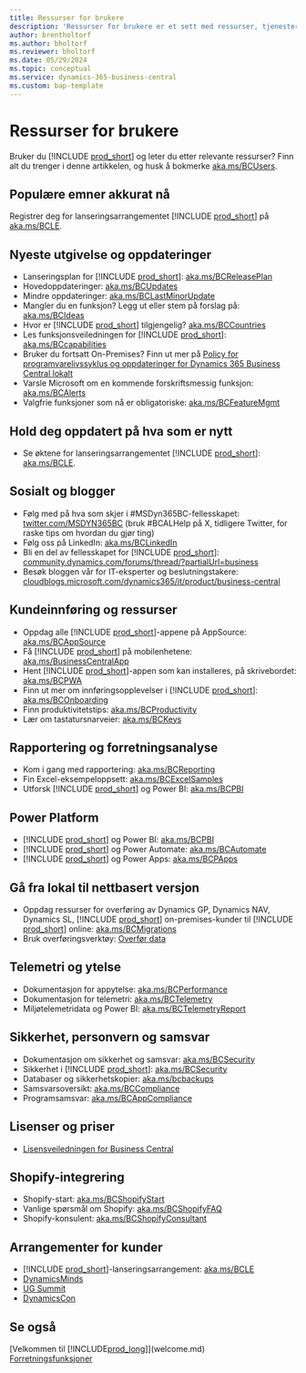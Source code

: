 ```yaml
---
title: Ressurser for brukere
description: 'Ressurser for brukere er et sett med ressurser, tjenester og verktøy for å bruke Business Central.'
author: brentholtorf
ms.author: bholtorf
ms.reviewer: bholtorf
ms.date: 05/29/2024
ms.topic: conceptual
ms.service: dynamics-365-business-central
ms.custom: bap-template
---
```


# <a name="resources-for-users"></a>Ressurser for brukere

Bruker du [!INCLUDE [prod_short](includes/prod_short.md)] og leter du etter relevante ressurser? Finn alt du trenger i denne artikkelen, og husk å bokmerke [aka.ms/BCUsers](https://aka.ms/BCUsers).

## <a name="hot-topics-right-now"></a>Populære emner akkurat nå

Registrer deg for lanseringsarrangementet [!INCLUDE [prod_short](includes/prod_short.md)] på [aka.ms/BCLE](https://aka.ms/BCLE).

## <a name="latest-release-and-updates"></a>Nyeste utgivelse og oppdateringer

- Lanseringsplan for [!INCLUDE [prod_short](includes/prod_short.md)]: [aka.ms/BCReleasePlan](https://aka.ms/BCReleasePlan) 
- Hovedoppdateringer: [aka.ms/BCUpdates](https://aka.ms/BCUpdates)
- Mindre oppdateringer: [aka.ms/BCLastMinorUpdate](https://aka.ms/BCLastMinorUpdate) 
- Mangler du en funksjon? Legg ut eller stem på forslag på: [aka.ms/BCIdeas](https://aka.ms/BCIdeas) 
- Hvor er [!INCLUDE [prod_short](includes/prod_short.md)] tilgjengelig? [aka.ms/BCCountries](https://aka.ms/BCCountries)
- Les funksjonsveiledningen for [!INCLUDE [prod_short](includes/prod_short.md)]: [aka.ms/BCcapabilities](https://aka.ms/BCcapabilities)
- Bruker du fortsatt On-Premises? Finn ut mer på [Policy for programvarelivssyklus og oppdateringer for Dynamics 365 Business Central lokalt](/dynamics365/business-central/dev-itpro/terms/lifecycle-policy-on-premises)
- Varsle Microsoft om en kommende forskriftsmessig funksjon: [aka.ms/BCAlerts](https://aka.ms/BCAlerts)
- Valgfrie funksjoner som nå er obligatoriske: [aka.ms/BCFeatureMgmt](https://aka.ms/BCFeatureMgmt)

## <a name="stay-up-to-date-on-whats-new"></a>Hold deg oppdatert på hva som er nytt

- Se øktene for lanseringsarrangementet [!INCLUDE [prod_short](includes/prod_short.md)]: [aka.ms/BCLE](https://aka.ms/BCLE).

## <a name="social-and-blogs"></a>Sosialt og blogger

- Følg med på hva som skjer i #MSDyn365BC-fellesskapet: [twitter.com/MSDYN365BC](https://twitter.com/MSDYN365BC) (bruk #BCALHelp på X, tidligere Twitter, for raske tips om hvordan du gjør ting) 
- Følg oss på LinkedIn: [aka.ms/BCLinkedIn](https://aka.ms/BCLinkedIn)
- Bli en del av fellesskapet for [!INCLUDE [prod_short](includes/prod_short.md)]: [community.dynamics.com/forums/thread/?partialUrl=business](https://community.dynamics.com/forums/thread/?partialUrl=business) 
- Besøk bloggen vår for IT-eksperter og beslutningstakere: [cloudblogs.microsoft.com/dynamics365/it/product/business-central](https://www.microsoft.com/en-us/dynamics-365/blog/business-leader/product/dynamics-365-business-central/)

## <a name="customer-onboarding-and-resources"></a>Kundeinnføring og ressurser

- Oppdag alle [!INCLUDE [prod_short](includes/prod_short.md)]-appene på AppSource: [aka.ms/BCAppSource](https://appsource.microsoft.com/marketplace/apps?page=1&product=dynamics-365-business-central)
- Få [!INCLUDE [prod_short](includes/prod_short.md)] på mobilenhetene: [aka.ms/BusinessCentralApp](https://aka.ms/BusinessCentralApp)
- Hent [!INCLUDE [prod_short](includes/prod_short.md)]-appen som kan installeres, på skrivebordet: [aka.ms/BCPWA](https://aka.ms/BCPWA)
- Finn ut mer om innføringsopplevelser i [!INCLUDE [prod_short](includes/prod_short.md)]: [aka.ms/BCOnboarding](https://aka.ms/bconboarding)
- Finn produktivitetstips: [aka.ms/BCProductivity](https://aka.ms/BCProductivity) 
- Lær om tastatursnarveier: [aka.ms/BCKeys](https://aka.ms/BCKeys)

## <a name="reporting-and-business-intelligence"></a>Rapportering og forretningsanalyse

- Kom i gang med rapportering: [aka.ms/BCReporting](https://aka.ms/BCReporting)
- Fin Excel-eksempeloppsett: [aka.ms/BCExcelSamples](https://aka.ms/BCExcelSamples)
- Utforsk [!INCLUDE [prod_short](includes/prod_short.md)] og Power BI: [aka.ms/BCPBI](https://aka.ms/BCPBI)

## <a name="power-platform"></a>Power Platform

- [!INCLUDE [prod_short](includes/prod_short.md)] og Power BI: [aka.ms/BCPBI](https://aka.ms/BCPBI)
- [!INCLUDE [prod_short](includes/prod_short.md)] og Power Automate: [aka.ms/BCAutomate](https://aka.ms/BCAutomate) 
- [!INCLUDE [prod_short](includes/prod_short.md)] og Power Apps: [aka.ms/BCPApps](https://aka.ms/BCPApps)

## <a name="migrating-from-on-premises-to-online"></a>Gå fra lokal til nettbasert versjon

- Oppdag ressurser for overføring av Dynamics GP, Dynamics NAV, Dynamics SL, [!INCLUDE [prod_short](includes/prod_short.md)] on-premises-kunder til [!INCLUDE [prod_short](includes/prod_short.md)] online: [aka.ms/BCMigrations](https://aka.ms/BCMigrations)  
- Bruk overføringsverktøy: [Overfør data](/dynamics365/business-central/dev-itpro/administration/migrate-data) 

## <a name="telemetry-and-performance"></a>Telemetri og ytelse

- Dokumentasjon for appytelse: [aka.ms/BCPerformance](https://aka.ms/BCPerformance)
- Dokumentasjon for telemetri: [aka.ms/BCTelemetry](https://aka.ms/BCTelemetry) 
- Miljøtelemetridata og Power BI: [aka.ms/BCTelemetryReport](https://aka.ms/BCTelemetryReport) 

## <a name="security-privacy-and-compliance"></a>Sikkerhet, personvern og samsvar

- Dokumentasjon om sikkerhet og samsvar: [aka.ms/BCSecurity](https://aka.ms/BCSecurity) 
- Sikkerhet i [!INCLUDE [prod_short](includes/prod_short.md)]: [aka.ms/BCSecurity](https://aka.ms/BCSecurity)
- Databaser og sikkerhetskopier: [aka.ms/bcbackups](https://aka.ms/BCBackups)
- Samsvarsoversikt: [aka.ms/BCCompliance](https://aka.ms/BCCompliance)
- Programsamsvar: [aka.ms/BCAppCompliance](https://aka.ms/BCAppCompliance)

## <a name="licensing-and-pricing"></a>Lisenser og priser

- [Lisensveiledningen for Business Central](https://go.microsoft.com/fwlink/?LinkId=866544&clcid=0x409)

## <a name="shopify-integration"></a>Shopify-integrering

- Shopify-start: [aka.ms/BCShopifyStart](https://aka.ms/BCShopifyStart)
- Vanlige spørsmål om Shopify: [aka.ms/BCShopifyFAQ](https://aka.ms/BCShopifyFAQ)
- Shopify-konsulent: [aka.ms/BCShopifyConsultant](https://aka.ms/BCShopifyConsultant)

## <a name="events-for-customers"></a>Arrangementer for kunder

- [!INCLUDE [prod_short](includes/prod_short.md)]-lanseringsarrangement: [aka.ms/BCLE](https://aka.ms/BCLE)
- [DynamicsMinds](https://www.dynamicsminds.com/)
- [UG Summit](https://www.summitna.com/)
- [DynamicsCon](https://dynamicscon.com/)

## <a name="see-also"></a>Se også

[Velkommen til [!INCLUDE[prod_long](includes/prod_long.md)]](welcome.md)  
[Forretningsfunksjoner](across-business-functionality.md)  
